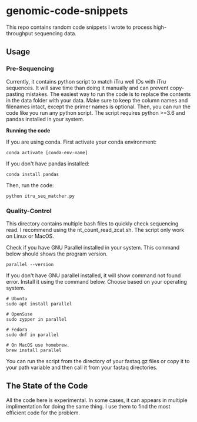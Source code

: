 # genomic-code-snippets
This repo contains random code snippets I wrote to process high-throughput sequencing data. 

## Usage

### Pre-Sequencing
Currently, it contains python script to match iTru well IDs with iTru sequences. It will save time than doing it manually and can prevent copy-pasting mistakes. The easiest way to run the code is to replace the contents in the data folder with your data. Make sure to keep the column names and filenames intact, except the primer names is optional. Then, you can run the code like you run any python script. The script requires python >=3.6 and pandas installed in your system.

<b>Running the code</b>

If you are using conda. First activate your conda environment:

```
conda activate [conda-env-name]
```

If you don't have pandas installed:

```
conda install pandas
```

Then, run the code:

```
python itru_seq_matcher.py
```


### Quality-Control
This directory contains multiple bash files to quickly check sequencing read. I recommend using the nt_count_read_zcat.sh. The script only work on Linux or MacOS.

Check if you have GNU Parallel installed in your system. This command below should shows the program version. 

```
parallel --version
```

If you don't have GNU parallel installed, it will show command not found error. Install it using the command below. Choose based on your operating system.

```
# Ubuntu
sudo apt install parallel

# OpenSuse
sudo zypper in parallel

# Fedora
sudo dnf in parallel

# On MacOS use homebrew. 
brew install parallel

```

You can run the script from the directory of your fastaq.gz files or copy it to your path variable and then call it from your fastaq directories. 

## The State of the Code
All the code here is experimental. In some cases, it can appears in multiple implimentation for doing the same thing. I use them to find the most efficient code for the problem. 

